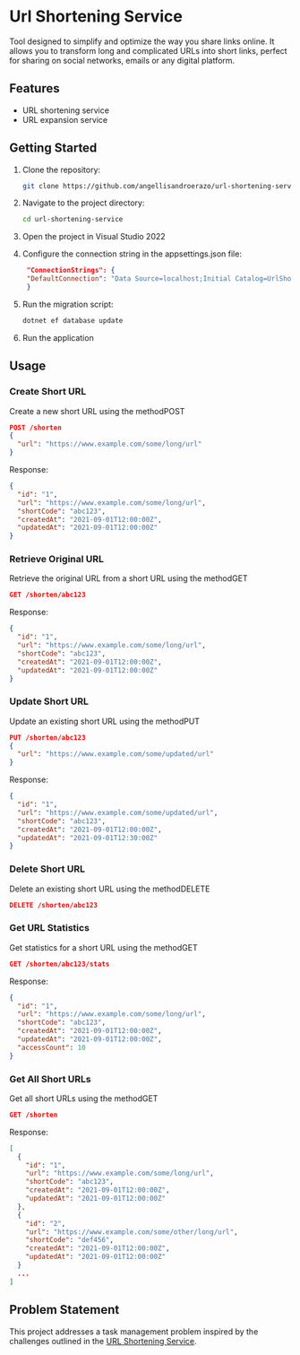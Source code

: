 
# Url Shortening Service

Tool designed to simplify and optimize the way you share links online. It allows you to transform long and complicated URLs into short links, perfect for sharing on social networks, emails or any digital platform.

## Features
- URL shortening service
- URL expansion service

## Getting Started
1. Clone the repository:
   ```bash
   git clone https://github.com/angellisandroerazo/url-shortening-service.git
   ```
2. Navigate to the project directory:
   ```bash
   cd url-shortening-service
   ```

3. Open the project in Visual Studio 2022
   
4. Configure the connection string in the appsettings.json file:
   ```json
    "ConnectionStrings": {
    "DefaultConnection": "Data Source=localhost;Initial Catalog=UrlShorteningService;Integrated Security=True;Encrypt=False"
    }
   ```

5. Run the migration script:
   ```bash
   dotnet ef database update
   ```
   
1. Run the application


## Usage

### Create Short URL
Create a new short URL using the methodPOST

```json
POST /shorten
{
  "url": "https://www.example.com/some/long/url"
}
```

Response:

```json
{
  "id": "1",
  "url": "https://www.example.com/some/long/url",
  "shortCode": "abc123",
  "createdAt": "2021-09-01T12:00:00Z",
  "updatedAt": "2021-09-01T12:00:00Z"
}
```

### Retrieve Original URL
Retrieve the original URL from a short URL using the methodGET

```json
GET /shorten/abc123
```

Response:
```json
{
  "id": "1",
  "url": "https://www.example.com/some/long/url",
  "shortCode": "abc123",
  "createdAt": "2021-09-01T12:00:00Z",
  "updatedAt": "2021-09-01T12:00:00Z"
}
```

### Update Short URL
Update an existing short URL using the methodPUT
```json
PUT /shorten/abc123
{
  "url": "https://www.example.com/some/updated/url"
}
```

Response:
```json
{
  "id": "1",
  "url": "https://www.example.com/some/updated/url",
  "shortCode": "abc123",
  "createdAt": "2021-09-01T12:00:00Z",
  "updatedAt": "2021-09-01T12:30:00Z"
}
```

### Delete Short URL
Delete an existing short URL using the methodDELETE
```json
DELETE /shorten/abc123
```

### Get URL Statistics
Get statistics for a short URL using the methodGET
```json	
GET /shorten/abc123/stats
```

Response:
```json
{
  "id": "1",
  "url": "https://www.example.com/some/long/url",
  "shortCode": "abc123",
  "createdAt": "2021-09-01T12:00:00Z",
  "updatedAt": "2021-09-01T12:00:00Z",
  "accessCount": 10
}
```

### Get All Short URLs
Get all short URLs using the methodGET

```json
GET /shorten
```

Response:
```json
[
  {
    "id": "1",
    "url": "https://www.example.com/some/long/url",
    "shortCode": "abc123",
    "createdAt": "2021-09-01T12:00:00Z",
    "updatedAt": "2021-09-01T12:00:00Z"
  },
  {
    "id": "2",
    "url": "https://www.example.com/some/other/long/url",
    "shortCode": "def456",
    "createdAt": "2021-09-01T12:00:00Z",
    "updatedAt": "2021-09-01T12:00:00Z"
  }
  ...
]
```

## Problem Statement

This project addresses a task management problem inspired by the challenges outlined in the [URL Shortening Service](https://roadmap.sh/projects/url-shortening-service).